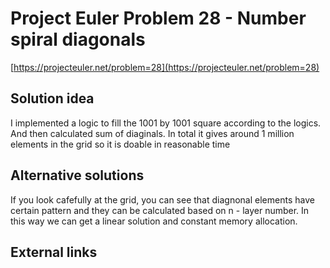 # Project Euler Problem 28 - Number spiral diagonals

[https://projecteuler.net/problem=28](https://projecteuler.net/problem=28)

## Solution idea

I implemented a logic to fill the 1001 by 1001 square according to the logics. And then calculated sum of diaginals.
In total it gives around 1 million elements in the grid so it is doable in reasonable time

## Alternative solutions

If you look cafefully at the grid, you can see that diagnonal elements have certain pattern and they can be calculated based on n - layer number.
In this way we can get a linear solution and constant memory allocation.

## External links
